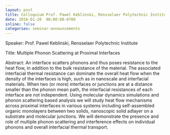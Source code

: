 ```yaml
---
layout: post
title: Colloquium Prof. Pawel Keblinski, Rensselaer Polytechnic Institute
date: 2016-01-20  08:00:00-0700
inline: false
categories: seminar-announcements
---
```


Speaker: Prof. Pawel Keblinski, Rensselaer Polytechnic Institute

Title: Multiple Phonon Scattering at Proximal Interfaces

Abstract: An interface scatters phonons and thus poses resistance to the heat flow, in addition to the bulk resistance of the material. The associated interfacial thermal resistance can dominate the overall heat flow when the density of the interfaces is high, such as in nanoscale and interfacial materials. When two (or more) interfaces or junctions are at a distance smaller than the phonon mean path, the interfacial resistances of each interface are not independent. Using molecular dynamics simulations and phonon scattering based analysis we will study heat flow mechanisms across proximal interfaces in various systems including self-assembled organic monolayers between two solids, nanoscopic solid adlayer on a substrate and molecular junctions. We will demonstrate the presence and role of multiple phonon scattering and interference effects on individual phonons and overall interfacial thermal transport.
